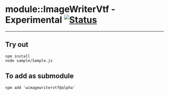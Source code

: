 
# module::ImageWriterVtf - Experimental [![Status](https://github.com/Wandalen/wImageWriterVtf/workflows/Test/badge.svg)](https://github.com/Wandalen/wImageWriterVtf/actions?query=workflow%3ATest)

___

## Try out
```
npm install
node sample/Sample.js
```

## To add as submodule
```
npm add 'wimagewritervtf@alpha'
```

